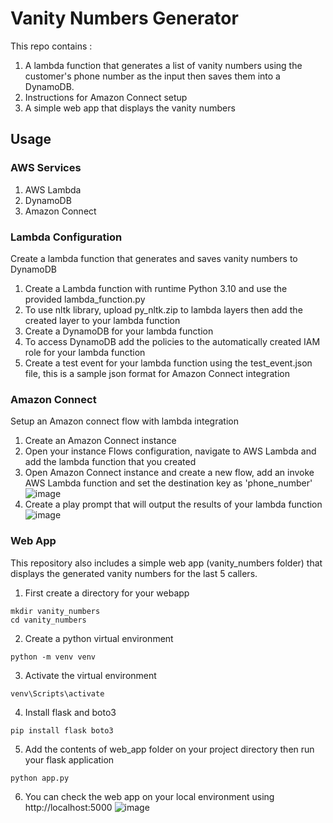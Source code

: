 # Vanity Numbers Generator
This repo contains :
1. A lambda function that generates a list of vanity numbers using the customer's phone number as the input then saves them into a DynamoDB.
2. Instructions for Amazon Connect setup
3. A simple web app that displays the vanity numbers

## Usage

### AWS Services
1. AWS Lambda
2. DynamoDB
3. Amazon Connect

### Lambda Configuration
Create a lambda function that generates and saves vanity numbers to DynamoDB
1. Create a Lambda function with runtime Python 3.10 and use the provided lambda_function.py
2. To use nltk library, upload py_nltk.zip to lambda layers then add the created layer to your lambda function
3. Create a DynamoDB for your lambda function
4. To access DynamoDB add the policies to the automatically created IAM role for your lambda function
5. Create a test event for your lambda function using the test_event.json file, this is a sample json format for Amazon Connect integration

### Amazon Connect
Setup an Amazon connect flow with lambda integration
1. Create an Amazon Connect instance
2. Open your instance Flows configuration, navigate to AWS Lambda and add the lambda function that you created
3. Open Amazon Connect instance and create a new flow, add an invoke AWS Lambda function and set the destination key as 'phone_number'
![image](https://github.com/iArvin21/VanityNumbers/assets/48306733/0b1d784d-820b-4019-a848-7006d41e7def)
4. Create a play prompt that will output the results of your lambda function
![image](https://github.com/iArvin21/VanityNumbers/assets/48306733/0d0fa66d-0480-4187-90ca-fc044e75657d)

### Web App
This repository also includes a simple web app (vanity_numbers folder) that displays the generated vanity numbers for the last 5 callers.
1. First create a directory for your webapp
```
mkdir vanity_numbers
cd vanity_numbers
```
2. Create a python virtual environment
```
python -m venv venv
```
3. Activate the virtual environment
```
venv\Scripts\activate
```
4. Install flask and boto3
```
pip install flask boto3
```
5. Add the contents of web_app folder on your project directory then run your flask application
```
python app.py
```
6. You can check the web app on your local environment using http://localhost:5000
![image](https://github.com/iArvin21/VanityNumbers/assets/48306733/64693013-dbb7-463f-98ad-89e098db2056)

